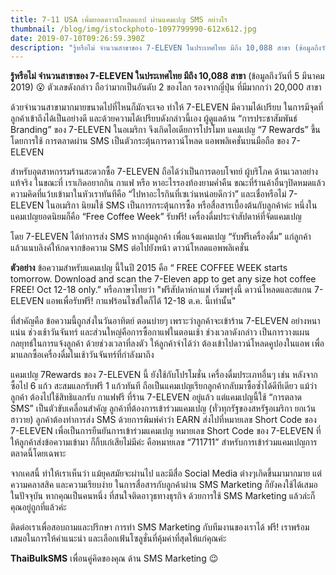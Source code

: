 ```yaml
---
title: 7-11 USA เพิ่มยอดดาวน์โหลดแอป ผ่านแคมเปญ SMS อย่างไร
thumbnail: /blog/img/istockphoto-1097799990-612x612.jpg
date: 2019-07-10T09:26:59.390Z
description: "รู้หรือไม่ จำนวนสาขาของ 7-ELEVEN ในประเทศไทย มีถึง 10,088 สาขา (ข้อมูลถึงวันที่ 5 มีนาคม 2019) \U0001F62E  ตัวเลขดังกล่าว ถือว่ามากเป็นอันดับ 2 ของโลก รองจากญี่ปุ่น ที่มีมากกว่า 20,000 สาขา ด้วยจำนวนสาขามากมายขนาดไปที่ไหนก็มักจะเจอ ทำให้ 7-ELEVEN มีความได้เปรียบ ในการมีจุดที่ลูกค้าเข้าถึงได้เป็นอย่างดี และด้วยความได้เปรียบดังกล่าวนี้เอง ผู้ดูแลด้าน “การประชาสัมพันธ์ Branding” ของ 7-ELEVEN ในอเมริกา จึงเกิดไอเดียการโปรโมท แคมเปญ “7 Rewards” ขึ้น  โดยการใช้ การตลาดผ่าน SMS เป็นตัวกระตุ้นการดาวน์โหลด แอพพลิเคชั่นบนมือถือ ของ 7-ELEVEN"
---
```

**รู้หรือไม่ จำนวนสาขาของ 7-ELEVEN ในประเทศไทย มีถึง 10,088 สาขา** (ข้อมูลถึงวันที่ 5 มีนาคม 2019) 😮 ตัวเลขดังกล่าว ถือว่ามากเป็นอันดับ 2 ของโลก รองจากญี่ปุ่น ที่มีมากกว่า 20,000 สาขา

ด้วยจำนวนสาขามากมายขนาดไปที่ไหนก็มักจะเจอ ทำให้ 7-ELEVEN มีความได้เปรียบ ในการมีจุดที่ลูกค้าเข้าถึงได้เป็นอย่างดี และด้วยความได้เปรียบดังกล่าวนี้เอง ผู้ดูแลด้าน “การประชาสัมพันธ์ Branding” ของ 7-ELEVEN ในอเมริกา จึงเกิดไอเดียการโปรโมท แคมเปญ “7 Rewards” ขึ้น โดยการใช้ การตลาดผ่าน SMS เป็นตัวกระตุ้นการดาวน์โหลด แอพพลิเคชั่นบนมือถือ ของ 7-ELEVEN

สำหรับอุตสาหกรรมร้านสะดวกซื้อ 7-ELEVEN ถือได้ว่าเป็นการตอบโจทย์ ผู้บริโภค ด้านเวลาอย่างแท้จริง ในขณะที่ เราเกิดอยากกิน กาแฟ หรือ หาอะไรรองท้องยามค่ำคืน ขณะที่ร้านค้าอื่นๆปิดหมดแล้ว ความคิดที่แว้บเข้ามาในหัวเราทันทีคือ “ไปหาอะไรกินที่เซเว่นหน่อยดีกว่า” และเชื่อหรือไม่ 7-ELEVEN ในอเมริกา นิยมใช้ SMS เป็นการกระตุ้นการซื้อ หรือสื่อสารเบื้องต้นกับลูกค้าค่ะ หนึ่งในแคมเปญยอดนิยมก็คือ “Free Coffee Week” รับฟรี! เครื่องดื่มประจำสัปดาห์ที่จัดแคมเปญ

 

โดย 7-ELEVEN ได้ทำการส่ง SMS หากลุ่มลูกค้า เพื่อแจ้งแคมเปญ “รับฟรีเครื่องดื่ม” แก่ลูกค้า แล้วแนบลิงค์ให้กดจากข้อความ SMS ต่อไปยังหน้า ดาวน์โหลดแอพพลิเคชั่น

**ตัวอย่าง** ข้อความสำหรับแคมเปญ นี้ในปี 2015 คือ “ FREE COFFEE WEEK starts tomorrow. Download and scan the 7-Eleven app to get any size hot coffee FREE! Oct 12-18 only.” หรือภาษาไทยว่า "ฟรีสัปดาห์กาแฟ เริ่มพรุ่งนี้ ดาวน์โหลดและสแกน 7-ELEVEN แอพเพื่อรับฟรี! กาแฟร้อนไซส์ใดก็ได้ 12-18 ต.ค. นี้เท่านั้น"



ที่สำคัญคือ ข้อความนี้ถูกส่งในวันอาทิตย์ ตอนบ่ายๆ เพราะว่าลูกค้าจะเข้าร้าน 7-ELEVEN อย่างหนาแน่น ช่วงเช้าวันจันทร์ และส่วนใหญ่คือการซื้อกาแฟในตอนเช้า ช่วงเวลาดังกล่าว เป็นการวางแผนกลยุทธ์ในการแจ้งลูกค้า ด้วยช่วงเวลาที่ลงตัว ให้ลูกค้าจำได้ว่า ต้องเข้าไปดาวน์โหลดคูปองในแอพ เพื่อมาแลกซื้อเครื่องดื่มในเช้าวันจันทร์ที่กำลังมาถึง 

แคมเปญ 7Rewards ของ 7-ELEVEN นี้ ยังใช้กับโปรโมชั่น เครื่องดื่มประเภทอื่นๆ เช่น หลังจากซื้อไป 6 แก้ว สะสมแลกรับฟรี 1 แก้วทันที ถือเป็นแคมเปญเรียกลูกค้ากลับมาซื้อซ้ำได้ดีทีเดียว แม้ว่าลูกค้า ต้องไปใช้สิทธิแลกรับ กาแฟฟรี ที่ร้าน 7-ELEVEN อยู่แล้ว แต่แคมเปญนี้ใช้ “การตลาด SMS” เป็นตัวขับเคลื่อนสำคัญ ลูกค้าที่ต้องการเข้าร่วมแคมเปญ (ทั่วทุกรัฐของสหรัฐอเมริกา ยกเว้น ฮาวาย) ลูกค้าต้องทำการส่ง SMS ด้วยการพิมพ์คำว่า EARN ส่งไปที่หมายเลข Short Code ของ 7-ELEVEN เพื่อเป็นการยืนยันการเข้าร่วมแคมเปญ หมายเลข Short Code ของ 7-ELEVEN ที่ให้ลูกค้าส่งข้อความเข้ามา ก็กิ้บเก๋เสียไม่มีค่ะ คือหมายเลข “711711” สำหรับการเข้าร่วมแคมเปญการตลาดนี้โดยเฉพาะ 

จากเคสนี้ ทำให้เราเห็นว่า แม้ยุคสมัยจะผ่านไป และมีสื่อ Social Media ต่างๆเกิดขึ้นมามากมาย แต่ความคลาสสิค และความเรียบง่าย ในการสื่อสารกับลูกค้าผ่าน SMS Marketing ก็ยังคงใช้ได้เสมอในปัจจุบัน หากคุณเป็นคนหนึ่ง ที่สนใจติดอาวุธทางธุรกิจ ด้วยการใช้ SMS Marketing แล้วล่ะก็ คุณอยู่ถูกที่แล้วค่ะ



ติดต่อเราเพื่อสอบถามและปรึกษา การทำ SMS Marketing กับทีมงานของเราได้ ฟรี! เราพร้อมเสมอในการให้คำแนะนำ และเลือกเฟ้นโซลูชั่นที่คุ้มค่าที่สุดให้แก่คุณค่ะ



**ThaiBulkSMS** เพื่อนคู่คิดของคุณ ด้าน SMS Marketing 😉

